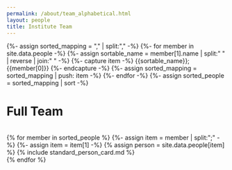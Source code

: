 ```yaml
---
permalink: /about/team_alphabetical.html
layout: people
title: Institute Team
---
```


{%- assign sorted_mapping = "," | split:"," -%}
{%- for member in site.data.people -%}
  {%- assign sortable_name = member[1].name | split:" " | reverse | join:" " -%}
  {%- capture item -%}
    {{sortable_name}};{{member[0]}}
  {%- endcapture -%}
  {%- assign sorted_mapping = sorted_mapping | push: item -%}
{%- endfor -%}
{%- assign sorted_people = sorted_mapping | sort -%}

<h1>Full Team</h1><br>

<div class="container-fluid">
<div class="row">
{% for member in sorted_people %}
  {%- assign item = member | split:";" -%}
  {%- assign item = item[1] -%}
  {% assign person = site.data.people[item] %}
  {% include standard_person_card.md %}
  <br>
{% endfor %}
</div>
</div>

